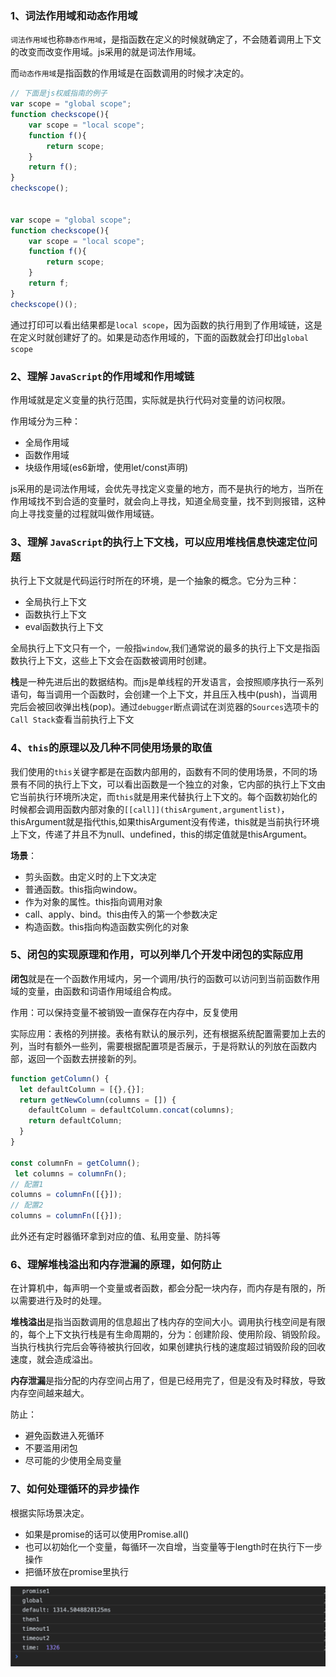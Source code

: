 ### 1、词法作用域和动态作用域

`词法作用域`也称`静态作用域`，是指函数在定义的时候就确定了，不会随着调用上下文的改变而改变作用域。js采用的就是词法作用域。

而`动态作用域`是指函数的作用域是在函数调用的时候才决定的。

```javascript
// 下面是js权威指南的例子
var scope = "global scope";
function checkscope(){
    var scope = "local scope";
    function f(){
        return scope;
    }
    return f();
}
checkscope();


var scope = "global scope";
function checkscope(){
    var scope = "local scope";
    function f(){
        return scope;
    }
    return f;
}
checkscope()();
```

通过打印可以看出结果都是`local scope`，因为函数的执行用到了作用域链，这是在定义时就创建好了的。如果是动态作用域的，下面的函数就会打印出`global scope`

### 2、理解 `JavaScript`的作用域和作用域链

作用域就是定义变量的执行范围，实际就是执行代码对变量的访问权限。

作用域分为三种：

- 全局作用域
- 函数作用域
- 块级作用域(es6新增，使用let/const声明)

js采用的是词法作用域，会优先寻找定义变量的地方，而不是执行的地方，当所在作用域找不到合适的变量时，就会向上寻找，知道全局变量，找不到则报错，这种向上寻找变量的过程就叫做作用域链。

### 3、理解 `JavaScript`的执行上下文栈，可以应用堆栈信息快速定位问题

执行上下文就是代码运行时所在的环境，是一个抽象的概念。它分为三种：

- 全局执行上下文
- 函数执行上下文
- eval函数执行上下文

全局执行上下文只有一个，一般指`window`,我们通常说的最多的执行上下文是指函数执行上下文，这些上下文会在函数被调用时创建。

**栈**是一种先进后出的数据结构。而js是单线程的开发语言，会按照顺序执行一系列语句，每当调用一个函数时，会创建一个上下文，并且压入栈中(push)，当调用完后会被回收弹出栈(pop)。通过`debugger`断点调试在浏览器的`Sources`选项卡的`Call Stack`查看当前执行上下文

### 4、`this`的原理以及几种不同使用场景的取值

我们使用的`this`关键字都是在函数内部用的，函数有不同的使用场景，不同的场景有不同的执行上下文，可以看出函数是一个独立的对象，它内部的执行上下文由它当前执行环境所决定，而`this`就是用来代替执行上下文的。每个函数初始化的时候都会调用函数内部对象的`[[call]](thisArgument,argumentlist)`，thisArgument就是指代this,如果thisArgument没有传递，this就是当前执行环境上下文，传递了并且不为null、undefined，this的绑定值就是thisArgument。

**场景**：

- 剪头函数。由定义时的上下文决定
- 普通函数。this指向window。
- 作为对象的属性。this指向调用对象
- call、apply、bind。this由传入的第一个参数决定
- 构造函数。this指向构造函数实例化的对象

### 5、闭包的实现原理和作用，可以列举几个开发中闭包的实际应用

**闭包**就是在一个函数作用域内，另一个调用/执行的函数可以访问到当前函数作用域的变量，由函数和词语作用域组合构成。

作用：可以保持变量不被销毁一直保存在内存中，反复使用

实际应用：表格的列拼接。表格有默认的展示列，还有根据系统配置需要加上去的列，当时有额外一些列，需要根据配置项是否展示，于是将默认的列放在函数内部，返回一个函数去拼接新的列。

```javascript
function getColumn() {
  let defaultColumn = [{},{}];
  return getNewColumn(columns = []) {
    defaultColumn = defaultColumn.concat(columns);
    return defaultColumn;
  }
}

const columnFn = getColumn();
 let columns = columnFn();
// 配置1
columns = columnFn([{}]);
// 配置2
columns = columnFn([{}]);
```

此外还有定时器循环拿到对应的值、私用变量、防抖等

### 6、理解堆栈溢出和内存泄漏的原理，如何防止

在计算机中，每声明一个变量或者函数，都会分配一块内存，而内存是有限的，所以需要进行及时的处理。

**堆栈溢出**是指当函数调用的信息超出了栈内存的空间大小。调用执行栈空间是有限的，每个上下文执行栈是有生命周期的，分为：创建阶段、使用阶段、销毁阶段。当执行栈执行完后会等待被执行回收，如果创建执行栈的速度超过销毁阶段的回收速度，就会造成溢出。

**内存泄漏**是指分配的内存空间占用了，但是已经用完了，但是没有及时释放，导致内存空间越来越大。

防止：

- 避免函数进入死循环
- 不要滥用闭包
- 尽可能的少使用全局变量

### 7、如何处理循环的异步操作

根据实际场景决定。

- 如果是promise的话可以使用Promise.all()
- 也可以初始化一个变量，每循环一次自增，当变量等于length时在执行下一步操作
- 把循环放在promise里执行

![](https://github.com/aWhver/for-PicGo/blob/master/images/eventloop-case.png)

